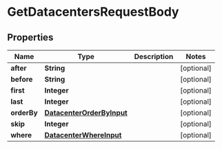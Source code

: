

# GetDatacentersRequestBody


## Properties

Name | Type | Description | Notes
------------ | ------------- | ------------- | -------------
**after** | **String** |  |  [optional]
**before** | **String** |  |  [optional]
**first** | **Integer** |  |  [optional]
**last** | **Integer** |  |  [optional]
**orderBy** | [**DatacenterOrderByInput**](DatacenterOrderByInput.md) |  |  [optional]
**skip** | **Integer** |  |  [optional]
**where** | [**DatacenterWhereInput**](DatacenterWhereInput.md) |  |  [optional]



